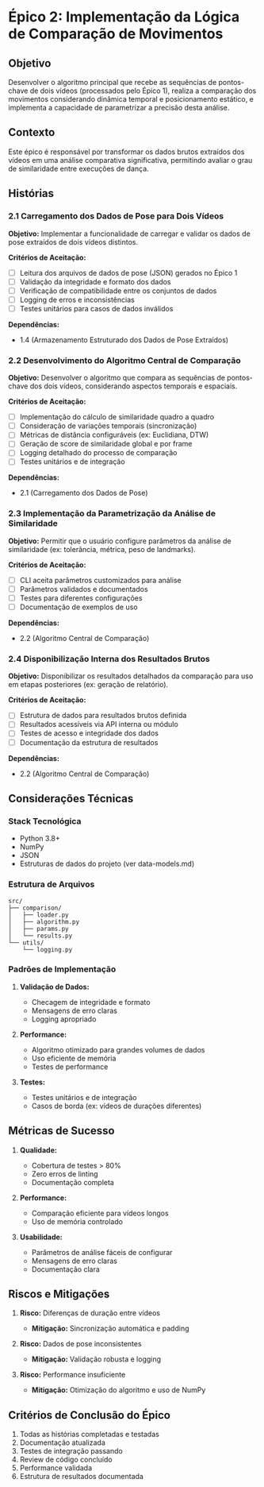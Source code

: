 # Épico 2: Implementação da Lógica de Comparação de Movimentos

## Objetivo

Desenvolver o algoritmo principal que recebe as sequências de pontos-chave de dois vídeos (processados pelo Épico 1), realiza a comparação dos movimentos considerando dinâmica temporal e posicionamento estático, e implementa a capacidade de parametrizar a precisão desta análise.

## Contexto

Este épico é responsável por transformar os dados brutos extraídos dos vídeos em uma análise comparativa significativa, permitindo avaliar o grau de similaridade entre execuções de dança.

## Histórias

### 2.1 Carregamento dos Dados de Pose para Dois Vídeos

**Objetivo:** Implementar a funcionalidade de carregar e validar os dados de pose extraídos de dois vídeos distintos.

**Critérios de Aceitação:**

- [ ] Leitura dos arquivos de dados de pose (JSON) gerados no Épico 1
- [ ] Validação da integridade e formato dos dados
- [ ] Verificação de compatibilidade entre os conjuntos de dados
- [ ] Logging de erros e inconsistências
- [ ] Testes unitários para casos de dados inválidos

**Dependências:**

- 1.4 (Armazenamento Estruturado dos Dados de Pose Extraídos)

### 2.2 Desenvolvimento do Algoritmo Central de Comparação

**Objetivo:** Desenvolver o algoritmo que compara as sequências de pontos-chave dos dois vídeos, considerando aspectos temporais e espaciais.

**Critérios de Aceitação:**

- [ ] Implementação do cálculo de similaridade quadro a quadro
- [ ] Consideração de variações temporais (sincronização)
- [ ] Métricas de distância configuráveis (ex: Euclidiana, DTW)
- [ ] Geração de score de similaridade global e por frame
- [ ] Logging detalhado do processo de comparação
- [ ] Testes unitários e de integração

**Dependências:**

- 2.1 (Carregamento dos Dados de Pose)

### 2.3 Implementação da Parametrização da Análise de Similaridade

**Objetivo:** Permitir que o usuário configure parâmetros da análise de similaridade (ex: tolerância, métrica, peso de landmarks).

**Critérios de Aceitação:**

- [ ] CLI aceita parâmetros customizados para análise
- [ ] Parâmetros validados e documentados
- [ ] Testes para diferentes configurações
- [ ] Documentação de exemplos de uso

**Dependências:**

- 2.2 (Algoritmo Central de Comparação)

### 2.4 Disponibilização Interna dos Resultados Brutos

**Objetivo:** Disponibilizar os resultados detalhados da comparação para uso em etapas posteriores (ex: geração de relatório).

**Critérios de Aceitação:**

- [ ] Estrutura de dados para resultados brutos definida
- [ ] Resultados acessíveis via API interna ou módulo
- [ ] Testes de acesso e integridade dos dados
- [ ] Documentação da estrutura de resultados

**Dependências:**

- 2.2 (Algoritmo Central de Comparação)

## Considerações Técnicas

### Stack Tecnológica

- Python 3.8+
- NumPy
- JSON
- Estruturas de dados do projeto (ver data-models.md)

### Estrutura de Arquivos

```
src/
├── comparison/
│   ├── loader.py
│   ├── algorithm.py
│   ├── params.py
│   └── results.py
└── utils/
    └── logging.py
```

### Padrões de Implementação

1. **Validação de Dados:**

   - Checagem de integridade e formato
   - Mensagens de erro claras
   - Logging apropriado

2. **Performance:**

   - Algoritmo otimizado para grandes volumes de dados
   - Uso eficiente de memória
   - Testes de performance

3. **Testes:**
   - Testes unitários e de integração
   - Casos de borda (ex: vídeos de durações diferentes)

## Métricas de Sucesso

1. **Qualidade:**

   - Cobertura de testes > 80%
   - Zero erros de linting
   - Documentação completa

2. **Performance:**

   - Comparação eficiente para vídeos longos
   - Uso de memória controlado

3. **Usabilidade:**
   - Parâmetros de análise fáceis de configurar
   - Mensagens de erro claras
   - Documentação clara

## Riscos e Mitigações

1. **Risco:** Diferenças de duração entre vídeos

   - **Mitigação:** Sincronização automática e padding

2. **Risco:** Dados de pose inconsistentes

   - **Mitigação:** Validação robusta e logging

3. **Risco:** Performance insuficiente
   - **Mitigação:** Otimização do algoritmo e uso de NumPy

## Critérios de Conclusão do Épico

1. Todas as histórias completadas e testadas
2. Documentação atualizada
3. Testes de integração passando
4. Review de código concluído
5. Performance validada
6. Estrutura de resultados documentada
